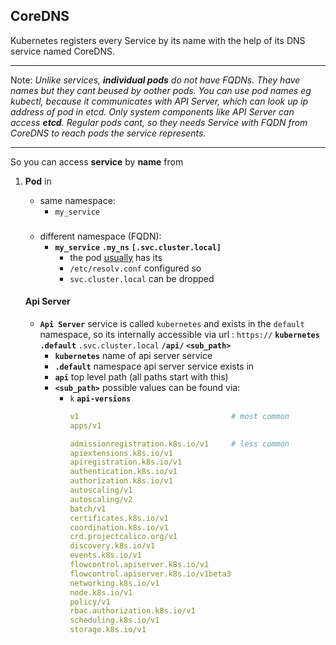 


## CoreDNS 

Kubernetes registers every Service by its name with the help of its DNS service named CoreDNS. 

---
Note: _Unlike services, **individual pods** do not have FQDNs. They have names but they cant beused by oother pods. You can use pod names eg kubectl, because
it communicates with API Server, which can look up ip address of pod in etcd. Only system components like API Server can access **etcd**. Regular pods cant, so they needs Service with FQDN from CoreDNS to reach pods the service represents._

---

So you can access **service** by **name** from
1. **Pod** in
    - same namespace:
        - `my_service`
    ###    
    - different namespace (FQDN): 
        - **`my_service`** **`.my_ns`** **`[.svc.cluster.local]`** 
            - the pod [usually](https://kubernetes.io/docs/concepts/services-networking/dns-pod-service/#namespaces-of-services) has its 
            - `/etc/resolv.conf` configured so 
            - `svc.cluster.local` can be dropped 

   #### Api Server
   - **`Api Server`** service is called `kubernetes` and exists in the `default` namespace, so its internally accessible via url :
  `https://` **`kubernetes`** **`.default`** `.svc.cluster.local` **`/api/` `<sub_path>`**
        - **`kubernetes`** name of api server service
        - **`.default`** namespace api server service exists in
        - **`api`** top level path (all paths start with this)
        - **`<sub_path>`** possible values can be found via:
            - `k` **`api-versions`**
                ```yaml
                v1                                  # most common
                apps/v1

                admissionregistration.k8s.io/v1     # less common
                apiextensions.k8s.io/v1
                apiregistration.k8s.io/v1
                authentication.k8s.io/v1
                authorization.k8s.io/v1
                autoscaling/v1
                autoscaling/v2
                batch/v1
                certificates.k8s.io/v1
                coordination.k8s.io/v1
                crd.projectcalico.org/v1
                discovery.k8s.io/v1
                events.k8s.io/v1
                flowcontrol.apiserver.k8s.io/v1
                flowcontrol.apiserver.k8s.io/v1beta3
                networking.k8s.io/v1
                node.k8s.io/v1
                policy/v1
                rbac.authorization.k8s.io/v1
                scheduling.k8s.io/v1
                storage.k8s.io/v1
                ```


